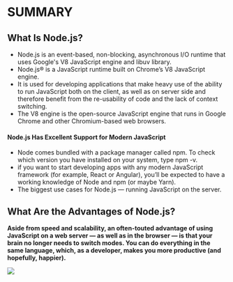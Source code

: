 # SUMMARY #

## What Is Node.js? ##
- Node.js is an event-based, non-blocking, asynchronous I/O runtime that uses Google's V8 JavaScript engine and libuv library. 
- Node.js® is a JavaScript runtime built on Chrome’s V8 JavaScript engine.
- It is used for developing applications that make heavy use of the ability to run JavaScript both on the client, as well as on server side and therefore benefit from the re-usability of code and the lack of context switching.
- The V8 engine is the open-source JavaScript engine that runs in Google Chrome and other Chromium-based web browsers.
#### Node.js Has Excellent Support for Modern JavaScript ####
- Node comes bundled with a package manager called npm. To check which version you have installed on your system, type npm -v.
- if you want to start developing apps with any modern JavaScript framework (for example, React or Angular), you’ll be expected to have a working knowledge of Node and npm (or maybe Yarn). 
- The biggest use cases for Node.js — running JavaScript on the server.

## What Are the Advantages of Node.js? ##
**Aside from speed and scalability, an often-touted advantage of using JavaScript on a web server — as well as in the browser — is that your brain no longer needs to switch modes. You can do everything in the same language, which, as a developer, makes you more productive (and hopefully, happier).**


![](https://dab1nmslvvntp.cloudfront.net/wp-content/uploads/2012/10/1516152673node_event_loop.png)
